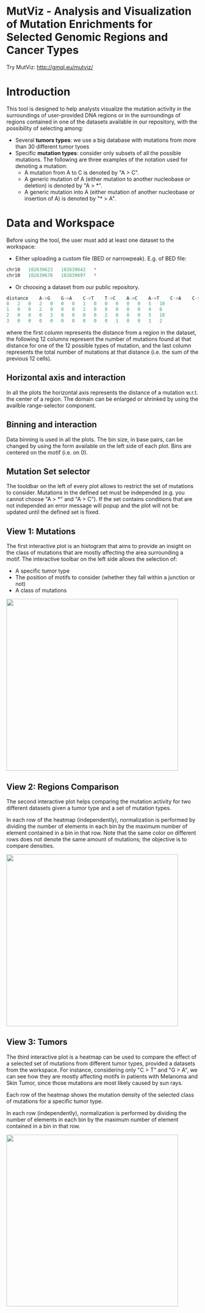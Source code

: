 # MutViz - Analysis and Visualization of Mutation Enrichments for Selected Genomic Regions and Cancer Types


Try MutViz: http://gmql.eu/mutviz/

# Introduction

This tool is designed to help analysts visualize the mutation activity in the surroundings of user-provided DNA regions or in the surroundings of regions contained in one of the datasets available in our repository, with the possibility of selecting among:
- Several **tumors types**: we use a big database with mutations from more than 30 different tumor tyoes
- Specific **mutation types**: consider only subsets of all the possible mutations. The following are three examples of the notation used for denoting a mutation:
  - A mutation from A to C is denoted by "A > C".
  - A generic mutation of A (either mutation to another nucleobase or deletion) is denoted by "A > *".
  - A generic mutation into A (either mutation of another nucleobase or insertion of A) is denoted by "* > A".

# Data and Workspace
Before using the tool, the user must add at least one dataset to the workspace:

- Either uploading a custom file (BED or narrowpeak). E.g. of BED file:
```javascript
chr10	102639623	102639642	*
chr10	102639678	102639697	*
```
- Or choosing a dataset from our public repository.

```javascript
distance	A->G	G->A	C->T	T->C	A->C	A->T	C->A	C->G	G->C	G->T	T->A  T->G	total
0	2	0	2	0	0	0	1	0	0	0	0	0	5	10
1	0	0	2	0	0	0	2	0	0	0	0	0	4	8
2	0	0	0	3	0	0	0	0	2	0	0	0	5	10
3	0	0	0	0	0	0	0	0	0	1	0	0	1	2
```
where the first column represents the distance from a region in the dataset, the following 12 columns represent the number of mutations found at that distance for one of the 12 possible types of mutation, and the last column represents the total number of mutations at that distance (i.e. the sum of the previous 12 cells).

## Horizontal axis and interaction
In all the plots the horizontal axis represents the distance of a mutation w.r.t. the center of a region. The domain can be enlarged or shrinked by using the availble range-selector component.

## Binning and interaction
Data binning is used in all the plots. The bin size, in base pairs, can be changed by using the form available on the left side of each plot. Bins are centered on the motif (i.e. on 0). 

## Mutation Set selector
The tooldbar on the left of every plot allows to restrict the set of mutations to consider. Mutations in the defined set must be independed (e.g. you cannot choose "A > *" and "A > C"). If the set contains conditions that are not independed an error message will popup and the plot will not be updated until the defined set is fixed.


## View 1: Mutations
The first interactive plot is an histogram that aims to provide an insight on the class of mutations that are mostly affecting the area surrounding a motif. The interactive toolbar on the left side allows the selection of:

- A specific tumor type
- The position of motifs to consider (whether they fall within a junction or not)
- A class of mutations

<img src="https://raw.githubusercontent.com/andreagulino/mutviz/master/static/img/view1.png" width="450">

## View 2: Regions Comparison
The second interactive plot helps comparing the mutation activity for two different datasets given a tumor type and a set of mutation types.

In each row of the heatmap (independently), normalization is performed by dividing the number of elements in each bin by the maximum number of element contained in a bin in that row. Note that the same color on different rows does not denote the same amount of mutations; the objective is to compare densities.

<img src="https://raw.githubusercontent.com/andreagulino/mutviz/master/static/img/example2.png" width="450">

## View 3: Tumors
The third interactive plot is a heatmap can be used to compare the effect of a selected set of mutations from different tumor types, provided a datasets from the workspace. For instance, considering only "C > T" and "G > A", we can see how they are mostly affecting motifs in patients with Melanoma and Skin Tumor, since those mutations are most likely caused by sun rays.

Each row of the heatmap shows the mutation density of the selected class of mutations for a specific tumor type.

In each row (independently), normalization is performed by dividing the number of elements in each bin by the maximum number of element contained in a bin in that row.

<img src="https://raw.githubusercontent.com/andreagulino/mutviz/master/static/img/example3.png" width="450">
